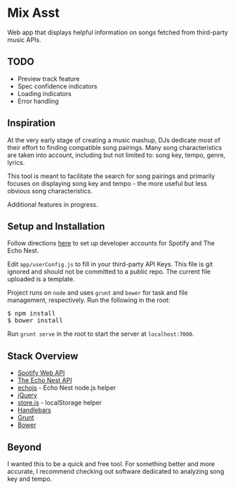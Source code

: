 # Mix Asst
Web app that displays helpful information on songs fetched from third-party music APIs.

## TODO
- Preview track feature
- Spec confidence indicators
- Loading indicators
- Error handling

## Inspiration
At the very early stage of creating a music mashup, DJs dedicate most of their effort to finding compatible song pairings. Many song characteristics are taken into account, including but not limited to: song key, tempo, genre, lyrics.

This tool is meant to facilitate the search for song pairings and primarily focuses on displaying song key and tempo - the more useful but less obvious song characteristics.

Additional features in progress.

## Setup and Installation

Follow directions [here](http://static.echonest.com/enspex/) to set up developer accounts for Spotify and The Echo Nest.

Edit `app/userConfig.js` to fill in your third-party API Keys. This file is git ignored and should not be committed to a public repo. The current file uploaded is a template.

Project runs on `node` and uses `grunt` and `bower` for task and file management, respectively. Run the following in the root:
<pre>
$ npm install
$ bower install
</pre>

Run `grunt serve` in the root to start the server at `localhost:7000`.

## Stack Overview
- [Spotify Web API](https://developer.spotify.com/web-api/)
- [The Echo Nest API](http://developer.echonest.com/)
- [echojs](https://github.com/tcr/echojs) - Echo Nest node.js helper
- [jQuery](http://jquery.com/)
- [store.js](https://github.com/marcuswestin/store.js) - localStorage helper
- [Handlebars](http://handlebarsjs.com/)
- [Grunt](http://gruntjs.com/)
- [Bower](http://bower.io/)

## Beyond

I wanted this to be a quick and free tool. For something better and more accurate, I recommend checking out software dedicated to analyzing song key and tempo.